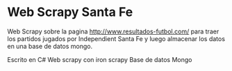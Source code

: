 # Web Scrapy Santa Fe


Web Scrapy sobre la pagina http://www.resultados-futbol.com/ para traer los partidos jugados por Independient Santa Fe y luego almacenar los datos en una base de datos mongo. 

Escrito en C#
Web scrapy con iron scrapy
Base de datos Mongo
